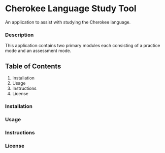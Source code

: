 # Cherokee Language Study Tool
 An application to assist with studying the Cherokee language.

### Description
This application contains two primary modules each consisting of a practice mode and an assessment mode.

## Table of Contents
1. Installation
2. Usage
3. Instructions
4. License

### Installation

### Usage

### Instructions

### License
